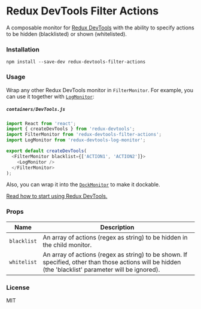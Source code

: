 Redux DevTools Filter Actions
==============================

A composable monitor for [Redux DevTools](https://github.com/gaearon/redux-devtools) with the ability to specify actions to be hidden (blacklisted) or shown (whitelisted).

### Installation

```
npm install --save-dev redux-devtools-filter-actions
```

### Usage

Wrap any other Redux DevTools monitor in `FilterMonitor`. For example, you can use it together with [`LogMonitor`](https://github.com/gaearon/redux-devtools-log-monitor):

##### `containers/DevTools.js`

```js
import React from 'react';
import { createDevTools } from 'redux-devtools';
import FilterMonitor from 'redux-devtools-filter-actions';
import LogMonitor from 'redux-devtools-log-monitor';

export default createDevTools(
  <FilterMonitor blacklist={['ACTION1', 'ACTION2']}>
    <LogMonitor />
  </FilterMonitor>
);
```

Also, you can wrap it into the [`DockMonitor`](https://github.com/gaearon/redux-devtools-dock-monitor) to make it dockable.

[Read how to start using Redux DevTools.](https://github.com/gaearon/redux-devtools)

### Props

Name                  | Description
-------------         | -------------
`blacklist`           | An array of actions (regex as string) to be hidden in the child monitor.
`whitelist`           | An array of actions (regex as string) to be shown. If specified, other than those actions will be hidden (the 'blacklist' parameter will be ignored).

### License

MIT
